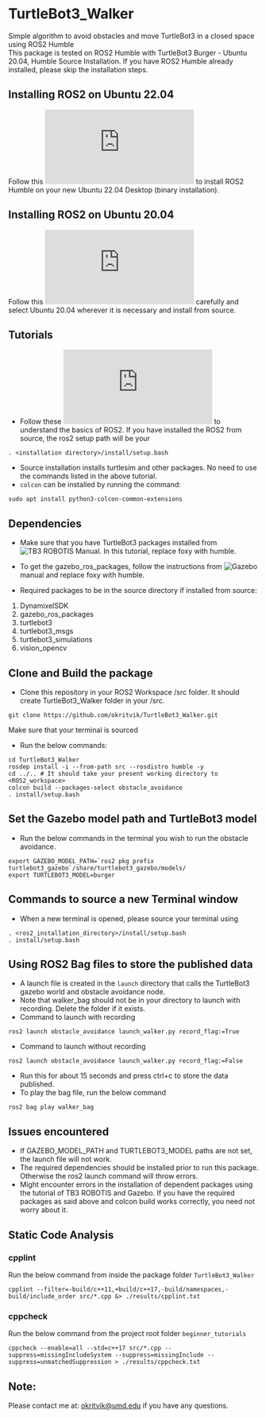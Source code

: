 # TurtleBot3_Walker
Simple algorithm to avoid obstacles and move TurtleBot3 in a closed space using ROS2 Humble
<br>
This package is tested on ROS2 Humble with TurtleBot3 Burger - Ubuntu 20.04, Humble Source Installation. If you have ROS2 Humble already installed, please skip the installation steps.
## Installing ROS2 on Ubuntu 22.04
Follow this ![link](http://docs.ros.org/en/humble/Installation/Alternatives/Ubuntu-Install-Binary.html) to install ROS2 Humble on your new Ubuntu 22.04 Desktop (binary installation).
## Installing ROS2 on Ubuntu 20.04
Follow this ![link](http://docs.ros.org/en/humble/Installation/Alternatives/Ubuntu-Development-Setup.html) carefully and select Ubuntu 20.04 wherever it is necessary and install from source.
## Tutorials
- Follow these ![tutorial](http://docs.ros.org/en/humble/Tutorials.html) to understand the basics of ROS2. If you have installed the ROS2 from source, the ros2 setup path will be your 
```
. <installation directory>/install/setup.bash
```
- Source installation installs turtlesim and other packages. No need to use the commands listed in the above tutorial. 
- `colcon` can be installed by running the command:
```
sudo apt install python3-colcon-common-extensions
```

## Dependencies
- Make sure that you have TurtleBot3 packages installed from ![TB3 ROBOTIS Manual](https://emanual.robotis.com/docs/en/platform/turtlebot3/quick-start/#pc-setup). In this tutorial, replace foxy with humble.
- To get the gazebo_ros_packages, follow the instructions from ![Gazebo](http://classic.gazebosim.org/tutorials?tut=ros2_installing&cat=connect_ros#InstallGazebo) manual and replace foxy with humble.

- Required packages to be in the source directory if installed from source:
1. DynamixelSDK
2. gazebo_ros_packages
3. turtlebot3
4. turtlebot3_msgs
5. turtlebot3_simulations
6. vision_opencv


## Clone and Build the package
- Clone this repository in your ROS2 Workspace /src folder. It should create TurtleBot3_Walker folder in your /src.
```
git clone https://github.com/okritvik/TurtleBot3_Walker.git
```
Make sure that your terminal is sourced
- Run the below commands:
```
cd TurtleBot3_Walker
rosdep install -i --from-path src --rosdistro humble -y
cd ../.. # It should take your present working directory to <ROS2_workspace>
colcon build --packages-select obstacle_avoidance
. install/setup.bash
```

## Set the Gazebo model path and TurtleBot3 model
- Run the below commands in the terminal you wish to run the obstacle avoidance.
```
export GAZEBO_MODEL_PATH=`ros2 pkg prefix turtlebot3_gazebo`/share/turtlebot3_gazebo/models/
export TURTLEBOT3_MODEL=burger
```

## Commands to source a new Terminal window
- When a new terminal is opened, please source your terminal using
```
. <ros2_installation_directory>/install/setup.bash
. install/setup.bash
```

## Using ROS2 Bag files to store the published data
- A launch file is created in the ```launch``` directory that calls the TurtleBot3 gazebo world and obstacle avoidance node.
- Note that walker_bag should not be in your directory to launch with recording. Delete the folder if it exists. 
- Command to launch with recording
```
ros2 launch obstacle_avoidance launch_walker.py record_flag:=True
```

- Command to launch without recording
```
ros2 launch obstacle_avoidance launch_walker.py record_flag:=False
```

- Run this for about 15 seconds and press ctrl+c to store the data published. 
- To play the bag file, run the below command
```
ros2 bag play walker_bag
```

## Issues encountered
- If GAZEBO_MODEL_PATH and TURTLEBOT3_MODEL paths are not set, the launch file will not work.
- The required dependencies should be installed prior to run this package. Otherwise the ros2 launch command will throw errors.
- Might encounter errors in the installation of dependent packages using the tutorial of TB3 ROBOTIS and Gazebo. If you have the required packages as said above and colcon build works correctly, you need not worry about it.

## Static Code Analysis
### cpplint
Run the below command from inside the package folder `TurtleBot3_Walker`
```
cpplint --filter=-build/c++11,+build/c++17,-build/namespaces,-build/include_order src/*.cpp &> ./results/cpplint.txt
```
### cppcheck
Run the below command from the project root folder `beginner_tutorials`
```
cppcheck --enable=all --std=c++17 src/*.cpp --suppress=missingIncludeSystem --suppress=missingInclude --suppress=unmatchedSuppression > ./results/cppcheck.txt
```
## Note:
Please contact me at: okritvik@umd.edu if you have any questions.